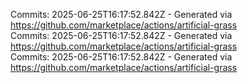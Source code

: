 Commits: 2025-06-25T16:17:52.842Z - Generated via https://github.com/marketplace/actions/artificial-grass
<br>
Commits: 2025-06-25T16:17:52.842Z - Generated via https://github.com/marketplace/actions/artificial-grass
<br>
Commits: 2025-06-25T16:17:52.842Z - Generated via https://github.com/marketplace/actions/artificial-grass
<br>
